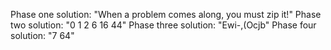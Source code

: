 Phase one solution: "When a problem comes along, you must zip it!" 
Phase two solution: "0 1 2 6 16 44" 
Phase three solution: "Ewi-,(Ocjb" 
Phase four solution: "7 64"

